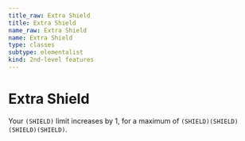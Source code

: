 ```yaml
---
title_raw: Extra Shield
title: Extra Shield
name_raw: Extra Shield
name: Extra Shield
type: classes
subtype: elementalist
kind: 2nd-level features
---
```


# Extra Shield

Your `(SHIELD)` limit increases by 1, for a maximum of `(SHIELD)(SHIELD)(SHIELD)(SHIELD)`.
